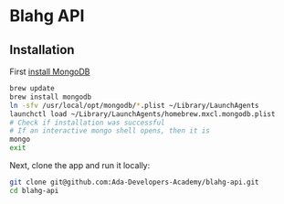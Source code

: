 # Blahg API

Installation
------------

First [install MongoDB](http://docs.mongodb.org/manual/tutorial/install-mongodb-on-os-x/)

```bash
brew update
brew install mongodb
ln -sfv /usr/local/opt/mongodb/*.plist ~/Library/LaunchAgents
launchctl load ~/Library/LaunchAgents/homebrew.mxcl.mongodb.plist
# Check if installation was successful
# If an interactive mongo shell opens, then it is
mongo
exit
```

Next, clone the app and run it locally:

```bash
git clone git@github.com:Ada-Developers-Academy/blahg-api.git
cd blahg-api
```
